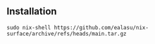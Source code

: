 ## Installation

```
sudo nix-shell https://github.com/ealasu/nix-surface/archive/refs/heads/main.tar.gz
```

